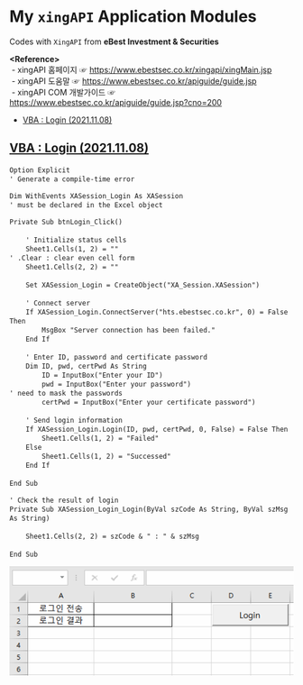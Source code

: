 # My `xingAPI` Application Modules

Codes with `XingAPI` from **eBest Investment & Securities**


**\<Reference>**  
&nbsp;- xingAPI 홈페이지 ☞ https://www.ebestsec.co.kr/xingapi/xingMain.jsp  
&nbsp;- xingAPI 도움말 ☞ https://www.ebestsec.co.kr/apiguide/guide.jsp  
&nbsp;- xingAPI COM 개발가이드 ☞ https://www.ebestsec.co.kr/apiguide/guide.jsp?cno=200

- [VBA : Login (2021.11.08)](/XingAPI#vba--login-20211108)


## [VBA : Login (2021.11.08)](/XingAPI#my-xingapi-application-modules)

```VBA
Option Explicit                                                                     ' Generate a compile-time error
```

```VBA
Dim WithEvents XASession_Login As XASession                                         ' must be declared in the Excel object
```

```VBA
Private Sub btnLogin_Click()

    ' Initialize status cells
    Sheet1.Cells(1, 2) = ""                                                         ' .Clear : clear even cell form
    Sheet1.Cells(2, 2) = ""

    Set XASession_Login = CreateObject("XA_Session.XASession")

    ' Connect server
    If XASession_Login.ConnectServer("hts.ebestsec.co.kr", 0) = False Then
        MsgBox "Server connection has been failed."
    End If

    ' Enter ID, password and certificate password
    Dim ID, pwd, certPwd As String
        ID = InputBox("Enter your ID")
        pwd = InputBox("Enter your password")                                       ' need to mask the passwords
        certPwd = InputBox("Enter your certificate password")
        
    ' Send login information
    If XASession_Login.Login(ID, pwd, certPwd, 0, False) = False Then
        Sheet1.Cells(1, 2) = "Failed"
    Else
        Sheet1.Cells(1, 2) = "Successed"
    End If

End Sub
```

```VBA
' Check the result of login
Private Sub XASession_Login_Login(ByVal szCode As String, ByVal szMsg As String)

    Sheet1.Cells(2, 2) = szCode & " : " & szMsg

End Sub
```

![VBA : Login](Images/XingAPI_VBA_Login.gif)